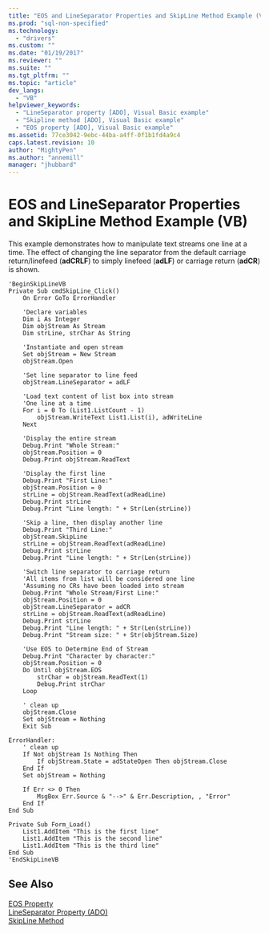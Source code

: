 ```yaml
---
title: "EOS and LineSeparator Properties and SkipLine Method Example (VB) | Microsoft Docs"
ms.prod: "sql-non-specified"
ms.technology:
  - "drivers"
ms.custom: ""
ms.date: "01/19/2017"
ms.reviewer: ""
ms.suite: ""
ms.tgt_pltfrm: ""
ms.topic: "article"
dev_langs: 
  - "VB"
helpviewer_keywords: 
  - "LineSeparator property [ADO], Visual Basic example"
  - "Skipline method [ADO], Visual Basic example"
  - "EOS property [ADO], Visual Basic example"
ms.assetid: 77ce3042-9ebc-44ba-a4ff-0f1b1fd4a9c4
caps.latest.revision: 10
author: "MightyPen"
ms.author: "annemill"
manager: "jhubbard"
---
```

# EOS and LineSeparator Properties and SkipLine Method Example (VB)
This example demonstrates how to manipulate text streams one line at a time. The effect of changing the line separator from the default carriage return/linefeed (**adCRLF**) to simply linefeed (**adLF**) or carriage return (**adCR**) is shown.  
  
```  
'BeginSkipLineVB  
Private Sub cmdSkipLine_Click()  
    On Error GoTo ErrorHandler  
  
    'Declare variables  
    Dim i As Integer  
    Dim objStream As Stream  
    Dim strLine, strChar As String  
  
    'Instantiate and open stream  
    Set objStream = New Stream  
    objStream.Open  
  
    'Set line separator to line feed  
    objStream.LineSeparator = adLF  
  
    'Load text content of list box into stream  
    'One line at a time  
    For i = 0 To (List1.ListCount - 1)  
        objStream.WriteText List1.List(i), adWriteLine  
    Next  
  
    'Display the entire stream  
    Debug.Print "Whole Stream:"  
    objStream.Position = 0  
    Debug.Print objStream.ReadText  
  
    'Display the first line  
    Debug.Print "First Line:"  
    objStream.Position = 0  
    strLine = objStream.ReadText(adReadLine)  
    Debug.Print strLine  
    Debug.Print "Line length: " + Str(Len(strLine))  
  
    'Skip a line, then display another line  
    Debug.Print "Third Line:"  
    objStream.SkipLine  
    strLine = objStream.ReadText(adReadLine)  
    Debug.Print strLine  
    Debug.Print "Line length: " + Str(Len(strLine))  
  
    'Switch line separator to carriage return  
    'All items from list will be considered one line  
    'Assuming no CRs have been loaded into stream  
    Debug.Print "Whole Stream/First Line:"  
    objStream.Position = 0  
    objStream.LineSeparator = adCR  
    strLine = objStream.ReadText(adReadLine)  
    Debug.Print strLine  
    Debug.Print "Line length: " + Str(Len(strLine))  
    Debug.Print "Stream size: " + Str(objStream.Size)  
  
    'Use EOS to Determine End of Stream  
    Debug.Print "Character by character:"  
    objStream.Position = 0  
    Do Until objStream.EOS  
        strChar = objStream.ReadText(1)  
        Debug.Print strChar  
    Loop  
  
    ' clean up  
    objStream.Close  
    Set objStream = Nothing  
    Exit Sub  
  
ErrorHandler:  
    ' clean up  
    If Not objStream Is Nothing Then  
        If objStream.State = adStateOpen Then objStream.Close  
    End If  
    Set objStream = Nothing  
  
    If Err <> 0 Then  
        MsgBox Err.Source & "-->" & Err.Description, , "Error"  
    End If  
End Sub  
  
Private Sub Form_Load()  
    List1.AddItem "This is the first line"  
    List1.AddItem "This is the second line"  
    List1.AddItem "This is the third line"  
End Sub  
'EndSkipLineVB  
```  
  
## See Also  
 [EOS Property](../../../ado/reference/ado-api/eos-property.md)   
 [LineSeparator Property (ADO)](../../../ado/reference/ado-api/lineseparator-property-ado.md)   
 [SkipLine Method](../../../ado/reference/ado-api/skipline-method.md)